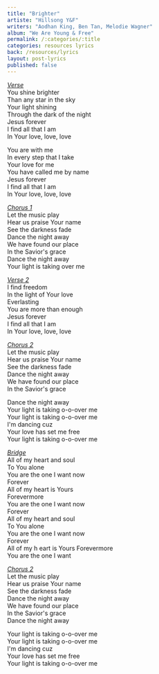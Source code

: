```yaml
---
title: "Brighter"
artiste: "Hillsong Y&F"
writers: "Aodhan King, Ben Tan, Melodie Wagner"
album: "We Are Young & Free"
permalink: /:categories/:title
categories: resources lyrics
back: /resources/lyrics
layout: post-lyrics
published: false
---
```


<span style="text-decoration:underline;"><em>Verse</em></span>  
You shine brighter  
Than any star in the sky  
Your light shining  
Through the dark of the night  
Jesus forever  
I find all that I am  
In Your love, love, love  

You are with me  
In every step that I take  
Your love for me  
You have called me by name  
Jesus forever  
I find all that I am  
In Your love, love, love  

<span style="text-decoration:underline;"><em>Chorus 1</em></span>  
Let the music play  
Hear us praise Your name  
See the darkness fade  
Dance the night away  
We have found our place  
In the Savior's grace  
Dance the night away  
Your light is taking over me  

<span style="text-decoration:underline;"><em>Verse 2</em></span>  
I find freedom  
In the light of Your love  
Everlasting  
You are more than enough  
Jesus forever  
I find all that I am  
In Your love, love, love  

<span style="text-decoration:underline;"><em>Chorus 2</em></span>  
Let the music play  
Hear us praise Your name  
See the darkness fade  
Dance the night away  
We have found our place  
In the Savior's grace  

Dance the night away  
Your light is taking o-o-over me  
Your light is taking o-o-over me  
I'm dancing cuz  
Your love has set me free  
Your light is taking o-o-over me  

<span style="text-decoration:underline;"><em>Bridge</em></span>  
All of my heart and soul  
To You alone  
You are the one I want now  
Forever  
All of my heart is Yours  
Forevermore  
You are the one I want now  
Forever  
All of my heart and soul  
To You alone  
You are the one I want now  
Forever  
All of my h  eart is Yours
Forevermore  
You are the one I want  

<span style="text-decoration:underline;"><em>Chorus 2</em></span>  
Let the music play  
Hear us praise Your name  
See the darkness fade  
Dance the night away  
We have found our place  
In the Savior's grace  
Dance the night away  

Your light is taking o-o-over me  
Your light is taking o-o-over me  
I'm dancing cuz  
Your love has set me free  
Your light is taking o-o-over me  